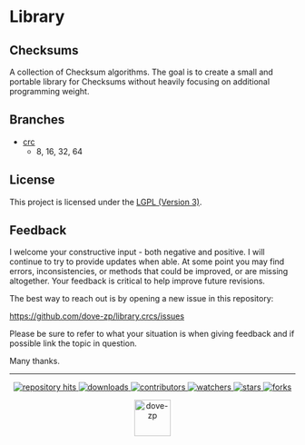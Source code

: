 # Library 
## Checksums

A collection of Checksum algorithms. The goal is to create a small and portable library for Checksums without heavily focusing on additional programming weight.

## Branches

* [crc](https://github.com/dove-zp/library.checksums/tree/crc)
  * 8, 16, 32, 64 

## License

This project is licensed under the [LGPL (Version 3)](https://tldrlegal.com/license/gnu-lesser-general-public-license-v3-(lgpl-3)).

<!--  -->

## Feedback

I welcome your constructive input - both negative and positive. I will continue to try to provide updates when able. At some point you may find errors, inconsistencies, or methods that could be improved, or are missing altogether. Your feedback is critical to help improve future revisions.

The best way to reach out is by opening a new issue in this repository:

https://github.com/dove-zp/library.crcs/issues

Please be sure to refer to what your situation is when giving feedback and if possible link the topic in question.

Many thanks.

<hr/>

<p align="center">
  <p align="center">
    <a href="https://hits.seeyoufarm.com/api/count/graph/dailyhits.svg?url=https://github.com/dove-zp/library.crcs">
      <img src="https://hits.seeyoufarm.com/api/count/incr/badge.svg?url=https%3A%2F%2Fgithub.com%2Fdove-zp%2Flibrary.crcs&count_bg=%2379C83D&title_bg=%23555555&icon=&icon_color=%23E7E7E7&title=hits&edge_flat=true" alt="repository hits">
    </a>
    <a href="https://github.com/dove-zp/library.crcs/releases">
      <img src="https://img.shields.io/github/downloads/dove-zp/library.crcs/total?style=flat-square" alt="downloads"/>
    </a>
    <a href="https://github.com/dove-zp/library.crcs/graphs/contributors">
      <img src="https://img.shields.io/github/contributors/dove-zp/library.crcs?style=flat-square" alt="contributors"/>
    </a>
    <a href="https://github.com/dove-zp/library.crcs/watchers">
      <img src="https://img.shields.io/github/watchers/dove-zp/library.crcs?style=flat-square" alt="watchers"/>
    </a>
    <a href="https://github.com/dove-zp/library.crcs/stargazers">
      <img src="https://img.shields.io/github/stars/dove-zp/library.crcs?style=flat-square" alt="stars"/>
    </a>
    <a href="https://github.com/dove-zp/library.crcs/network/members">
      <img src="https://img.shields.io/github/forks/dove-zp/library.crcs?style=flat-square" alt="forks"/>
    </a>
  </p>
</p>

<p align="center">
  <a href="https://github.com/dove-zp">
    <img width="64" heigth="64" src="https://avatars.githubusercontent.com/u/89095890" alt="dove-zp"/>
  </a>  
</p>
